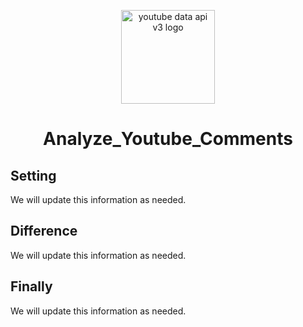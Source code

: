 <p align="center">
  <a href="https://developers.google.com/youtube/v3?hl=ja" rel="noopener" target="_blank"><img width="150" src="/OpenCV_logo.svg" alt="youtube data api v3 logo"></a>
</p>

<h1 align="center">Analyze_Youtube_Comments</h1>


## Setting
We will update this information as needed.

## Difference
We will update this information as needed.

## Finally
We will update this information as needed.

